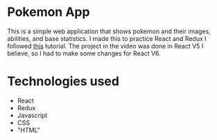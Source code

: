 # Pokemon App
This is a simple web application that shows pokemon and their images, abilities, and base statistics. I made this to practice React and Redux
I followed [this](https://www.youtube.com/watch?v=GbAENvrGbDo) tutorial. The project in the video was done in React V5 I believe, so I had to make some changes for React V6.

# Technologies used
- React
- Redux
- Javascript
- CSS
- "HTML"
